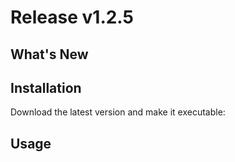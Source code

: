 # Release v1.2.5

## What's New


## Installation

Download the latest version and make it executable:



## Usage


